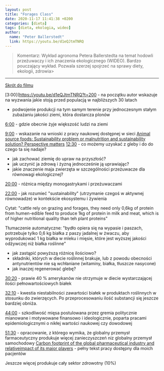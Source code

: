 ```yaml
---
layout: post
title: "Forages Class"
date: 2020-11-17 11:41:38 +0200
categories: [dieta]
tags: [dieta, ekologia, wideo]
author:
  name: "Peter Ballerstedt"
  link: https://youtu.be/d1eQJtmTNRQ
---
```

> Komentarz: Wykład agronoma Petera Ballerstedta na temat hodowli przeżuwaczy i ich znaczenia ekologicznego (WIDEO). 
> Bardzo pouczający wykład. Pozwala szerzej spojrzeć na sprawy diety, ekologii, zdrowia> 


<hr>

[Skrót do filmu](https://youtu.be/d1eQJtmTNRQ)

[3:00](https://youtu.be/d1eQJtmTNRQ?t=200 - na początku autor wskazuje na wyzwania jakie stoją przed populacją w najbliższych 30 latach

- podwojenie produkcji na tym samym terenie przy jednoczesnym stałym zubażaniu jakości ziemi, która dostarcza plonów

[6:00](https://youtu.be/d1eQJtmTNRQ?t=372) - gdzie obecnie żyje większość ludzi na ziemi

[9:00](https://youtu.be/d1eQJtmTNRQ?t=553) - wskazanie na wnioski z pracy naukowej dostępnej w sieci [Animal source foods: Sustainability problem or malnutrition and sustainability solution? Perspective matters](https://www.sciencedirect.com/science/article/pii/S2211912419300525)
[12:30](https://youtu.be/d1eQJtmTNRQ?t=758) - co możemy uzyskać z gleby i do do czego ta się nadaje?

- jak zachować ziemię do upraw na przyszłość?
- jak uczynić ja zdrową i żyzną jednocześnie ją uprawiając?
- jakie znaczenie maja zwierzęta w szczególności przeżuwacze dla równowagi ekologicznej?

[20:00](https://youtu.be/d1eQJtmTNRQ?t=1198) - różnica między monogastrykami i przeżuwaczami

[22:00](https://youtu.be/d1eQJtmTNRQ?t=1323) - jak rozumieć "sustainability" (utrzymanie czegoś w aktywnej równowadze) w kontekście ekosystemu i żywienia

Cytat: "cattle rely on grazing and forages, they need only 0,6kg of protein from humen-edible feed to produce 1kg of protein in milk and meat, which is of higher nutritional quality than teh plant proteins"

Tłumaczenie automatyczne: "bydło opiera się na wypasie i paszach, potrzebuje tylko 0,6 kg białka z paszy jadalnej w żwaczu, aby wyprodukować 1 kg białka w mleku i mięsie, które jest wyższej jakości odżywczej niż białka roślinne"

- jak zastąpić powyższą różnicę ilościowo?
- składniki, których w diecie roślinnej brakuje, lub z powodu obecności antynutrientów nie są wchłaniane (witaminy, białka, tłuszcze nasycone)
- jak inaczej regenerować glebę?

[30:20](https://youtu.be/d1eQJtmTNRQ?t=1826) - prawie 40 % amerykanów nie otrzymuje w diecie wystarczającej ilości pełnowartościowych białek

[32:10](https://youtu.be/d1eQJtmTNRQ?t=1933) - kwestia niestabilności zawartości białek w produktach roślinnych w stosunku do zwierzęcych. Po przeprocesowaniu ilość substancji się jeszcze bardziej obniża.

[44:00](https://youtu.be/d1eQJtmTNRQ?t=2637) - szkodliwość mięsa postulowana przez gremia politycznie mianowane i motywowane finansowo i ideologicznie, poparta pracami epidemiologicznymi o nikłej wartości naukowej czy dowodowej

[51:30](https://youtu.be/d1eQJtmTNRQ?t=3102) - opracowanie, z którego wymika, że globalny przemysł farmaceutyczny produkuje więcej zanieczyszczeń niz globalny przemysł samochodowy [Carbon footprint of the global pharmaceutical industry and relativeimpact of its major players](https://www.sciencedirect.com/science/article/abs/pii/S0959652618336084) - pełny tekst pracy dostępny dla moich pacjentów

Jeszcze więcej produkuje cały sektor zdrowotny (10%)
